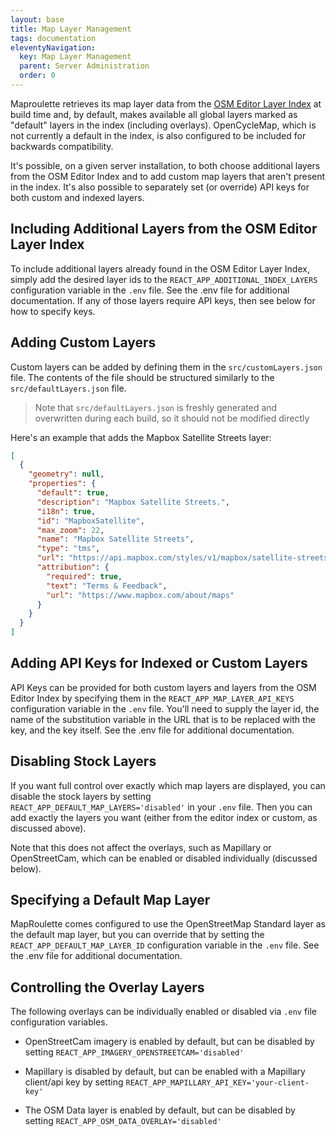 ```yaml
---
layout: base
title: Map Layer Management
tags: documentation
eleventyNavigation:
  key: Map Layer Management
  parent: Server Administration
  order: 0
---
```


Maproulette retrieves its map layer data from the [OSM Editor Layer Index](https://github.com/osmlab/editor-layer-index) at build time and, by default, makes available all global layers marked as "default" layers in the index (including overlays). OpenCycleMap, which is not currently a default in the index, is also configured to be included for backwards compatibility.

It's possible, on a given server installation, to both choose additional layers from the OSM Editor Index and to add custom map layers that aren't present in the index. It's also possible to separately set (or override) API keys for both custom and indexed layers.

## Including Additional Layers from the OSM Editor Layer Index

To include additional layers already found in the OSM Editor Layer Index, simply add the desired layer ids to the `REACT_APP_ADDITIONAL_INDEX_LAYERS` configuration variable in the `.env` file. See the .env file for additional documentation. If any of those layers require API keys, then see below for how to specify keys.

## Adding Custom Layers

Custom layers can be added by defining them in the `src/customLayers.json` file. The contents of the file should be structured similarly to the `src/defaultLayers.json` file.

> Note that `src/defaultLayers.json` is freshly generated and overwritten during each build, so it should not be modified directly

Here's an example that adds the Mapbox Satellite Streets layer:

```json
[
  {
    "geometry": null,
    "properties": {
      "default": true,
      "description": "Mapbox Satellite Streets.",
      "i18n": true,
      "id": "MapboxSatellite",
      "max_zoom": 22,
      "name": "Mapbox Satellite Streets",
      "type": "tms",
      "url": "https://api.mapbox.com/styles/v1/mapbox/satellite-streets-v10/tiles/256/{z}/{x}/{y}{r}?access_token={access_token}",
      "attribution": {
        "required": true,
        "text": "Terms & Feedback",
        "url": "https://www.mapbox.com/about/maps"
      }
    }
  }
]
```

## Adding API Keys for Indexed or Custom Layers

API Keys can be provided for both custom layers and layers from the OSM Editor Index by specifying them in the `REACT_APP_MAP_LAYER_API_KEYS` configuration variable in the `.env` file. You'll need to supply the layer id, the name of the substitution variable in the URL that is to be replaced with the key, and the key itself. See the .env file for additional documentation.

## Disabling Stock Layers

If you want full control over exactly which map layers are displayed, you can disable the stock layers by setting `REACT_APP_DEFAULT_MAP_LAYERS='disabled'` in your `.env` file. Then you can add exactly the layers you want (either from the editor index or custom, as discussed above).

Note that this does not affect the overlays, such as Mapillary or OpenStreetCam, which can be enabled or disabled individually (discussed below).

## Specifying a Default Map Layer

MapRoulette comes configured to use the OpenStreetMap Standard layer as the default map layer, but you can override that by setting the `REACT_APP_DEFAULT_MAP_LAYER_ID` configuration variable in the `.env` file. See the .env file for additional documentation.

## Controlling the Overlay Layers

The following overlays can be individually enabled or disabled via `.env` file configuration variables.

* OpenStreetCam imagery is enabled by default, but can be disabled by setting `REACT_APP_IMAGERY_OPENSTREETCAM='disabled'`

* Mapillary is disabled by default, but can be enabled with a Mapillary client/api key by setting `REACT_APP_MAPILLARY_API_KEY='your-client-key'`

* The OSM Data layer is enabled by default, but can be disabled by setting `REACT_APP_OSM_DATA_OVERLAY='disabled'`
